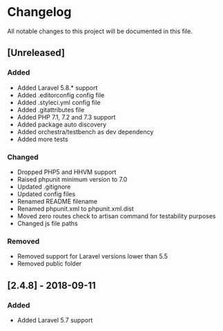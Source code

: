 # Changelog
All notable changes to this project will be documented in this file.

## [Unreleased]

### Added

- Added Laravel 5.8.* support
- Added .editorconfig config file
- Added .styleci.yml config file
- Added .gitattributes file 
- Added PHP 7.1, 7.2 and 7.3 support
- Added package auto discovery
- Added orchestra/testbench as dev dependency
- Added more tests

### Changed

- Dropped PHP5 and HHVM support
- Raised phpunit minimum version to 7.0
- Updated .gitignore
- Updated config files
- Renamed README filename
- Renamed phpunit.xml to phpunit.xml.dist
- Moved zero routes check to artisan command for testability purposes
- Changed js file paths

### Removed

- Removed support for Laravel versions lower than 5.5
- Removed public folder

## [2.4.8] - 2018-09-11

### Added

- Added Laravel 5.7 support

